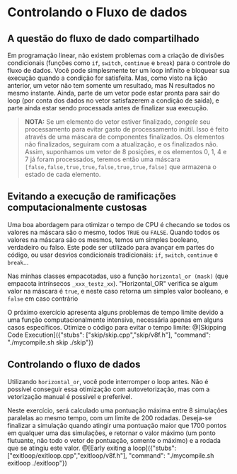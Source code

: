 # Controlando o Fluxo de dados

## A questão do fluxo de dado compartilhado

Em programação linear, não existem problemas com a criação de divisões condicionais (funções como `if`, `switch`, `continue` e `break`) para o controle do fluxo de dados.
Você pode simplesmente ter um loop infinito e bloquear sua execução quando a condição for satisfeita.
Mas, como visto na lição anterior, um vetor não tem somente um resultado, mas N resultados no mesmo instante. Ainda, parte de um vetor pode estar pronta para sair do loop (por conta dos dados no vetor satisfazerem a condição de saida), e parte ainda estar sendo processada antes de finalizar sua execução.

>**NOTA:** Se um elemento do vetor estiver finalizado, *congele* seu processamento para evitar gasto de processamento inútil. Isso é feito através de uma máscara de componentes finalizados. Os elementos não finalizados, seguiram com a atualização, e os finalizados não. Assim, suponhamos um vetor de 8 posições, e os elementos 0, 1, 4 e 7 já foram processados, teremos então uma máscara `[false,false,true,true,false,true,true,false]` que armazena o estado de cada elemento.

## Evitando a execução de ramificações computacionalmente custosas

Uma boa abordagem para otimizar o tempo de CPU é checando se todos os valores na máscara são o mesmo, todos `TRUE` ou `FALSE`.
Quando todos os valores na máscara são os mesmos, temos um simples booleano, verdadeiro ou falso. Este pode ser utilizado para avançar em partes do código, ou usar desvios condicionais tradicionais: `if`, `switch`, `continue` e `break`...

Nas minhas classes empacotadas, uso a função `horizontal_or (mask)` (que empacota intrínsecos `_xxx_testz_xx`). "Horizontal_OR" verifica se algum valor na máscara é `true`, e neste caso retorna um simples valor booleano, e `false` em caso contrário

O próximo exercício apresenta alguns problemas de tempo limite devido a uma função computacionalmente intensiva, necessária apenas em alguns casos específicos. Otimize o código para evitar o tempo limite: 
@[Skipping Code Execution]({"stubs": ["skip/skip.cpp","skip/v8f.h"], "command": "./mycompile.sh skip ./skip"})


## Controlando o fluxo de dados

Utilizando `horizontal_or`, você pode interromper o loop antes. Não é possível conseguir essa otimização com autovetorização, mas com a vetorização manual é possível e preferível. 

Neste exercício, será calculado uma pontuação máxima entre 8 simulações paralelas ao mesmo tempo, com um limite de 200 rodadas. Deseja-se finalizar a simulação quando atingir uma pontuação maior que 1700 pontos em qualquer uma das simulações, e retornar o valor máximo (um ponto flutuante, não todo o vetor de pontuação, somente o máximo) e a rodada que se atingiu este valor.
@[Early exiting a loop]({"stubs": ["exitloop/exitloop.cpp","exitloop/v8f.h"], "command": "./mycompile.sh exitloop ./exitloop"})
